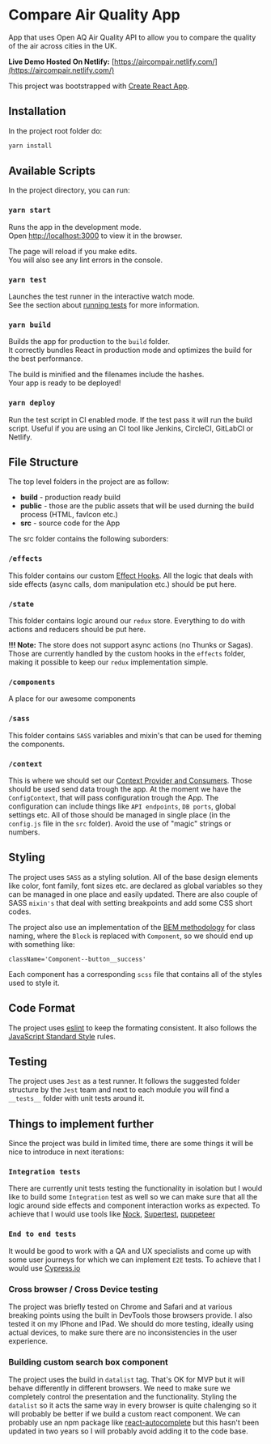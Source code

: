 # Compare Air Quality App

App that uses Open AQ Air Quality API to allow you to compare the quality of the air across cities in the UK.

**Live Demo Hosted On Netlify:** [https://aircompair.netlify.com/](https://aircompair.netlify.com/)

This project was bootstrapped with [Create React App](https://github.com/facebook/create-react-app).

## Installation

In the project root folder do:

```bash
yarn install
```

## Available Scripts

In the project directory, you can run:

### `yarn start`

Runs the app in the development mode.<br />
Open [http://localhost:3000](http://localhost:3000) to view it in the browser.

The page will reload if you make edits.<br />
You will also see any lint errors in the console.

### `yarn test`

Launches the test runner in the interactive watch mode.<br />
See the section about [running tests](https://facebook.github.io/create-react-app/docs/running-tests) for more information.

### `yarn build`

Builds the app for production to the `build` folder.<br />
It correctly bundles React in production mode and optimizes the build for the best performance.

The build is minified and the filenames include the hashes.<br />
Your app is ready to be deployed!

### `yarn deploy`

Run the test script in CI enabled mode. If the test pass it will run the build script.
Useful if you are using an CI tool like Jenkins, CircleCI, GitLabCI or Netlify.

## File Structure

The top level folders in the project are as follow:

* **build** - production ready build
* **public** - those are the public assets that will be used durning the build process (HTML, favIcon etc.)
* **src** - source code for the App

The src folder contains the following suborders:

### `/effects`

This folder contains our custom [Effect Hooks](https://reactjs.org/docs/hooks-effect.html). All the logic that deals with side effects (async calls, dom manipulation etc.) should be put here.

### `/state`

This folder contains logic around our `redux` store. Everything to do with actions and reducers should be put here.

**!!! Note:**  The store does not support async actions (no Thunks or Sagas). Those are currently handled by the custom hooks in the `effects` folder, making it possible to keep our `redux` implementation simple.

### `/components`

A place for our awesome components

### `/sass`

This folder contains `SASS` variables and mixin's that can be used for theming the components.

### `/context`

This is where we should set our [Context Provider and Consumers](https://reactjs.org/docs/context.html). Those should be used send data trough the app. At the moment we have the `ConfigContext`, that will pass configuration trough the App. The configuration can include things like `API endpoints`, `DB ports`, global settings etc. All of those should be managed in single place (in the `config.js` file in the `src` folder). Avoid the use of "magic" strings or numbers.

## Styling

The project uses `SASS` as a styling solution. All of the base design elements like color, font family, font sizes etc. are declared as global variables so they can be managed in one place and easily updated. There are also couple of SASS `mixin's` that deal with setting breakpoints and add some CSS short codes.

The project also use an implementation of the [BEM methodology](http://getbem.com/) for class naming, where the `Block` is replaced with `Component`, so we should end up with something like:

```
className='Component--button__success'
```

Each component has a corresponding `scss` file that contains all of the styles used to style it.

## Code Format

The project uses [eslint](https://eslint.org/) to keep the formating consistent. It also follows the [JavaScript Standard Style](https://standardjs.com/) rules.

## Testing

The project uses `Jest` as a test runner. It follows the suggested folder structure by the `Jest` team and next to each module you will find a `__tests__` folder with unit tests around it.

## Things to implement further

Since the project was build in limited time, there are some things it will be nice to introduce in next iterations:

### `Integration tests`

There are currently unit tests testing the functionality in isolation but I would like to build some `Integration` test as well so we can make sure that all the logic around side effects and component interaction works as expected. To achieve that I would use tools like [Nock](https://www.npmjs.com/package/nock), [Supertest](https://www.npmjs.com/package/supertest), [puppeteer](https://github.com/GoogleChrome/puppeteer)

### `End to end tests`

It would be good to work with a QA and UX specialists and come up with some user journeys for which we can implement `E2E` tests. To achieve that I would use [Cypress.io](https://www.cypress.io/)

### Cross browser / Cross Device testing

The project was briefly tested on Chrome and Safari and at various breaking points using the built in DevTools those browsers provide. I also tested it on my IPhone and IPad. We should do more testing, ideally using actual devices, to make sure there are no inconsistencies in the user experience.

### Building custom search box component

The project uses the build in `datalist` tag. That's OK for MVP but it will behave differently in different browsers. We need to make sure we completely control the presentation and the functionality. Styling the `datalist` so it acts the same way in every browser is quite chalenging so it will probably be better if we build a custom react component. We can probably use an npm package like [react-autocomplete](https://www.npmjs.com/package/react-autocomplete) but this hasn't been updated in two years so I will probably avoid adding it to the code base.






